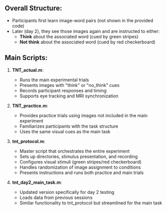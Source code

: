## Overall Structure:
- Participants first learn image-word pairs (not shown in the provided code)
- Later (day 2), they see those images again and are instructed to either:
  - **Think** about the associated word (cued by green stripes)
  - **Not think** about the associated word (cued by red checkerboard)

## Main Scripts:

1. **TNT_actual.m**: 
   - Runs the main experimental trials
   - Presents images with "think" or "no_think" cues
   - Records participant responses and timing
   - Supports eye tracking and MRI synchronization

2. **TNT_practice.m**:
   - Provides practice trials using images not included in the main experiment
   - Familiarizes participants with the task structure
   - Uses the same visual cues as the main task

3. **tnt_protocol.m**:
   - Master script that orchestrates the entire experiment
   - Sets up directories, stimulus presentation, and recording
   - Configures visual stimuli (green stripes/red checkerboard)
   - Handles randomization of image assignment to conditions
   - Presents instructions and runs both practice and main trials

4. **tnt_day2_main_task.m**:
   - Updated version specifically for day 2 testing
   - Loads data from previous sessions
   - Similar functionality to tnt_protocol but streamlined for the main task
